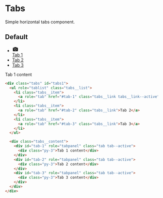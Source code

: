 # Tabs
Simple horizontal tabs component.

## Default

<div class="p-3 border rounded-2 my-3 flex">
  <div class="tabs" id="tabs1">
    <ul role="tablist" class="tabs__list">
      <li class="tabs__item">
        <a role="tab" href="#tab-1" class="tabs__link tabs__link--active">
          <div class="tabs__link-icon">
            <svg viewBox="0 0 24 24" width="20" height="20">
              <g fill="currentColor" fill-rule="nonzero"><path d="M7.723 4.552A1 1 0 0 1 8.617 4h6.764a1 1 0 0 1 .895.554L16.997 6H20a2 2 0 0 1 2 2v10a2 2 0 0 1-2 2H4a2 2 0 0 1-2-2V8a2 2 0 0 1 2-2h2.997l.726-1.448zM12 17a4 4 0 1 0 0-8 4 4 0 0 0 0 8zM6 8a1 1 0 1 0 0 2 1 1 0 0 0 0-2z"></path><path d="M12 16a3 3 0 1 1 0-6 3 3 0 0 1 0 6z"></path></g>
            </svg>
          </div>
          <div class="tabs__link-text">Tab 1</div>
        </a>
      </li>
      <li class="tabs__item">
        <a role="tab" href="#tab-2" class="tabs__link">Tab 2</a>
      </li>
      <li class="tabs__item">
        <a role="tab" href="#tab-3" class="tabs__link tabs__link--disabled">Tab 3</a>
      </li>
    </ul>

  <div class="tabs__content">
    <div id="tab-1" role="tabpanel" class="tab tab--active">
      <div class="py-3">Tab 1 content</div>
    </div>
  </div>
  </div>
</div>

```html
<div class="tabs" id="tabs1">
  <ul role="tablist" class="tabs__list">
    <li class="tabs__item">
      <a role="tab" href="#tab-1" class="tabs__link tabs__link--active">Tab 1</a>
    </li>
    <li class="tabs__item">
      <a role="tab" href="#tab-2" class="tabs__link">Tab 2</a>
    </li>
    <li class="tabs__item">
      <a role="tab" href="#tab-3" class="tabs__link">Tab 3</a>
    </li>
  </ul>

  <div class="tabs__content">
    <div id="tab-1" role="tabpanel" class="tab tab--active">
      <div class="py-3">Tab 1 content</div>
    </div>
    <div id="tab-2" role="tabpanel" class="tab tab--active">
      <div class="py-3">Tab 2 content</div>
    </div>
    <div id="tab-3" role="tabpanel" class="tab tab--active">
      <div class="py-3">Tab 3 content</div>
    </div>
  </div>
</div>
```
